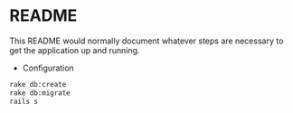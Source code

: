 # README

This README would normally document whatever steps are necessary to get the
application up and running.

* Configuration

```bash
rake db:create
rake db:migrate
rails s
```
